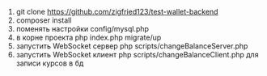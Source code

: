 1. git clone https://github.com/zigfried123/test-wallet-backend
2. composer install
3. поменять настройки config/mysql.php
4. в корне проекта php index.php migrate/up
5. запустить WebSocket сервер php scripts/changeBalanceServer.php
6. запустить WebSocket клиент php scripts/changeBalanceClient.php для записи курсов в бд
